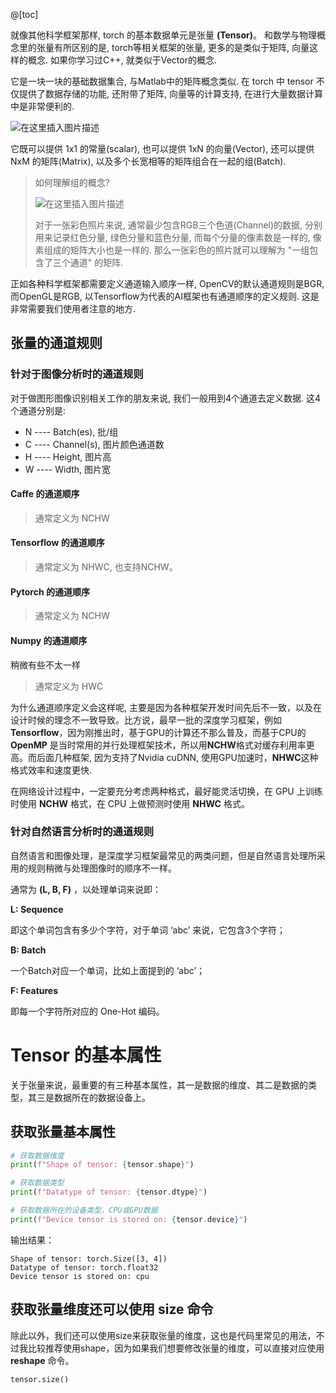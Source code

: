 @[toc]

就像其他科学框架那样, torch 的基本数据单元是张量 **(Tensor)**。 和数学与物理概念里的张量有所区别的是, torch等相关框架的张量, 更多的是类似于矩阵, 向量这样的概念. 如果你学习过C++, 就类似于Vector的概念. 

它是一块一块的基础数据集合, 与Matlab中的矩阵概念类似. 在 torch 中 tensor 不仅提供了数据存储的功能, 还附带了矩阵, 向量等的计算支持, 在进行大量数据计算中是非常便利的.


![在这里插入图片描述](https://img-blog.csdnimg.cn/00f88ea092fe43e2b0f8be0d3a11ab74.jpg?x-oss-process=image/watermark,type_ZmFuZ3poZW5naGVpdGk,shadow_10,text_aHR0cHM6Ly9ibG9nLmNzZG4ubmV0L3BvaXNvbmNocnk=,size_16,color_FFFFFF,t_70#pic_center)

它既可以提供 1x1 的常量(scalar), 也可以提供 1xN 的向量(Vector), 还可以提供 NxM 的矩阵(Matrix), 以及多个长宽相等的矩阵组合在一起的组(Batch).

> 如何理解组的概念?
>
> ![在这里插入图片描述](https://img-blog.csdnimg.cn/754a6598473f4d1e86f93d722f8ff058.jpg?x-oss-process=image/watermark,type_ZmFuZ3poZW5naGVpdGk,shadow_10,text_aHR0cHM6Ly9ibG9nLmNzZG4ubmV0L3BvaXNvbmNocnk=,size_16,color_FFFFFF,t_70#pic_center)
>
> 对于一张彩色照片来说,  通常最少包含RGB三个色道(Channel)的数据, 分别用来记录红色分量, 绿色分量和蓝色分量, 而每个分量的像素数是一样的, 像素组成的矩阵大小也是一样的. 那么一张彩色的照片就可以理解为 "一组包含了三个通道" 的矩阵.


正如各种科学框架都需要定义通道输入顺序一样, OpenCV的默认通道规则是BGR, 而OpenGL是RGB, 以Tensorflow为代表的AI框架也有通道顺序的定义规则. 这是非常需要我们使用者注意的地方.


## 张量的通道规则

### 针对于图像分析时的通道规则

对于做图形图像识别相关工作的朋友来说, 我们一般用到4个通道去定义数据. 这4个通道分别是:

* N ---- Batch(es), 批/组
* C ---- Channel(s), 图片颜色通道数
* H ---- Height, 图片高
* W ---- Width, 图片宽

#### Caffe 的通道顺序

> 通常定义为 NCHW

#### Tensorflow 的通道顺序

> 通常定义为 NHWC, 也支持NCHW。

#### Pytorch 的通道顺序

> 通常定义为 NCHW

#### Numpy 的通道顺序

稍微有些不太一样

> 通常定义为 HWC


为什么通道顺序定义会这样呢, 主要是因为各种框架开发时间先后不一致，以及在设计时候的理念不一致导致。比方说，最早一批的深度学习框架，例如 **Tensorflow**，因为刚推出时，基于GPU的计算还不那么普及，而基于CPU的 **OpenMP** 是当时常用的并行处理框架技术，所以用**NCHW**格式对缓存利用率更高。而后面几种框架, 因为支持了Nvidia cuDNN, 使用GPU加速时，**NHWC**这种格式效率和速度更快.

在网络设计过程中，一定要充分考虑两种格式，最好能灵活切换，在 GPU 上训练时使用 **NCHW** 格式，在 CPU 上做预测时使用 **NHWC** 格式。

### 针对自然语言分析时的通道规则

自然语言和图像处理，是深度学习框架最常见的两类问题，但是自然语言处理所采用的规则稍微与处理图像时的顺序不一样。

通常为 **(L, B, F)** ，以处理单词来说即：

**L: Sequence**

即这个单词包含有多少个字符，对于单词 ‘abc’ 来说，它包含3个字符；

**B: Batch**

一个Batch对应一个单词，比如上面提到的 ‘abc’；

**F: Features**

即每一个字符所对应的 One-Hot 编码。


# Tensor 的基本属性

关于张量来说，最重要的有三种基本属性，其一是数据的维度、其二是数据的类型，其三是数据所在的数据设备上。

## 获取张量基本属性
~~~python
# 获取数据维度
print(f"Shape of tensor: {tensor.shape}")

# 获取数据类型
print(f"Datatype of tensor: {tensor.dtype}")

# 获取数据所在的设备类型，CPU或GPU数据
print(f"Device tensor is stored on: {tensor.device}")
~~~

输出结果：

```shell
Shape of tensor: torch.Size([3, 4])
Datatype of tensor: torch.float32
Device tensor is stored on: cpu
```
## 获取张量维度还可以使用 size 命令
除此以外，我们还可以使用size来获取张量的维度，这也是代码里常见的用法，不过我比较推荐使用shape，因为如果我们想要修改张量的维度，可以直接对应使用 **reshape** 命令。

~~~python
tensor.size()
~~~